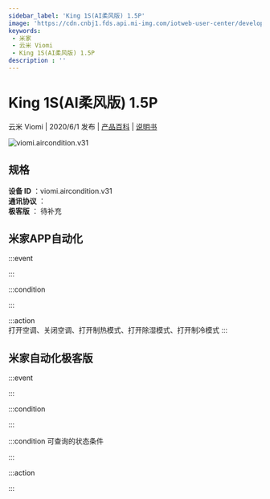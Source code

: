 ```yaml
---
sidebar_label: 'King 1S(AI柔风版) 1.5P'
image: 'https://cdn.cnbj1.fds.api.mi-img.com/iotweb-user-center/developer_1679047689732z83ujlKh.png?GalaxyAccessKeyId=AKVGLQWBOVIRQ3XLEW&Expires=9223372036854775807&Signature=UQmFwy6T18cF+4wBLzLT57sUg5o='
keywords: 
 - 米家
 - 云米 Viomi
 - King 1S(AI柔风版) 1.5P
description : ''
---
```

# King 1S(AI柔风版) 1.5P

云米 Viomi | 2020/6/1 发布 | [产品百科](https://home.mi.com/webapp/content/baike/product/index.html?model=viomi.aircondition.v31/) | [说明书](https://home.mi.com/views/introduction.html?model=viomi.aircondition.v31&region=cn)

![viomi.aircondition.v31](https://cdn.cnbj1.fds.api.mi-img.com/iotweb-user-center/developer_1679047689732z83ujlKh.png?GalaxyAccessKeyId=AKVGLQWBOVIRQ3XLEW&Expires=9223372036854775807&Signature=UQmFwy6T18cF+4wBLzLT57sUg5o=)

## 规格  
> 
**设备 ID** ：viomi.aircondition.v31  
**通讯协议** ：  
**极客版**  ： 待补充 


## 米家APP自动化  

:::event  

:::

:::condition  

:::

:::action   
打开空调、关闭空调、打开制热模式、打开除湿模式、打开制冷模式
:::

## 米家自动化极客版  

:::event  

:::

:::condition  

:::

:::condition 可查询的状态条件  

:::

:::action  

:::

        
